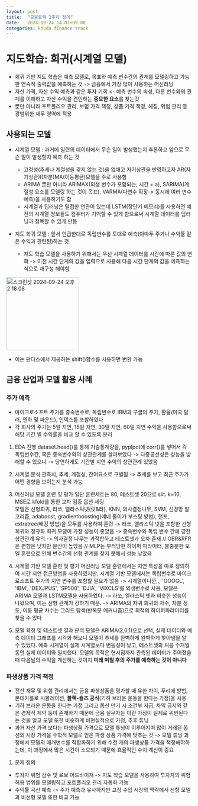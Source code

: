 ```yaml
---
layout: post
title:  "금융트랙 2주차 정리"
date:   2024-09-24 14:01+09:00
categories: khuda finance track
---
```

# 지도학습: 회귀(시계열 모델)
* 회귀 기반 지도 학습은 예측 모델로, 목표와 예측 변수간의 관계를 모델링하고 가능한 연속적 출력값을 예측하는 것 -> 금융에서 가장 많이 사용하는 머신러닝
* 자산 가격, 자산 수익 예측과 같은 투자 기회 <- 예측 변수의 속성, 다른 변수와의 관계를 이해하고 자산 수익을 견인하는 **중요한 요소**를 찾는것
* 뿐만 아니라 포트폴리오 관리, 보험 가격 책정, 상품 가격 책정, 헤징, 위험 관리 등 광범위한 재무 영역에 적용

## 사용되는 모델
* 시계열 모델 : 과거에 일련의 데이터에서 무슨 일이 발생했는지 추론하고 앞으로 무슨 일이 발생할지 예측 하는 것
  * 고정성(추세나 계절성을 갖지 않는 것)을 없애고 자기상관을 반영하고자 AR(자기상관)I(차분)MA(이동평균)모델을 주로 사용함
  * ARIMA 뿐만 아니라 ARIMAX(외생 변수가 포함되는, 시간 + a), SARIMA(계절성 요소를 모델링 하는 것이 목표), VARMA(다변수 확장-> 동시에 여러 변수 예측)을 사용하기도 함
  * 시계열과 딥러닝은 밀접한 연관이 있는데 LSTM(장단기 메모리)를 사용하면 예전의 시계열 정보들도 컴퓨터가 기억할 수 있게 함으로써 시계열 데이터를 딥러닝과 접목할 수 있게 만듬


* 지도 회귀 모델 : 앞서 언급한대로 독립변수를 토대로 예측(아마두 주가나 수익률 같은 수익과 관련된)하는 것
  * 지도 학습 모델을 사용하기 위해서는 우선 시계열 데이터를 시간에 따른 값의 변화 -> 이전 시간 단계의 값을 입력으로 사용해 다음 시간 단계의 값을 예측하는 식으로 재구성 해야함
    
<img width="197" alt="스크린샷 2024-09-24 오후 2 18 08" src="https://github.com/user-attachments/assets/1e656186-5b32-422c-b7fe-b9808b98ee13">

  * 이는 판다스에서 제공하는 shift()함수를 사용하면 변환 가능

## 금융 산업과 모델 활용 사례
### 주가 예측 
* 마이크로소프트 주가를 종속변수로, 독립변수로 IBM과 구글의 주가, 환율(미국 달러, 엔화 및 파운드), 인덱스를 포함하였다
* 각 회사의 주가는 5일 지연, 15일 지연, 30일 지연, 60일 지연 수익을 사용함으로써 해당 기간 별 수익률을 비교 할 수 있도록 분리

1. EDA 진행
   dataset.head()를 통해 기술통계량을, pyplpot에 corr()를 넣어서 각 독립변수간, 혹은 종속변수와의 상관관계를 살펴보았다 -> 다중공선성은 성능을 방해할 수 있으니 -> 당연하게도 기간별 지연 수익의 상관관계 있었음

2. 시계열 분석
    관측치, 추세, 계절성, 잔여요소로 구별됨 -> 추세를 보고 최근 주가가 어떤 경향을 보이는지 분석 가능
   
3. 머신러닝 모델 훈련 및 평가
    일단 훈련세트는 80, 테스트셋 20으로 slit. k=10, MSE로 kfold를 통한 교차 검증 옵션 세팅
    <br>
    모델은 선형회귀, 라쏘, 엘라스틱넷(릿&라), KNN, 의사결정나무, SVM, 신경망 알고리즘, adaboost, gradientboosting(얘네 둘이가 부스팅 방법), 랜포, extratree(배깅 방법)을 모두를 사용하여 훈련
   -> 라쏘, 엘라스틱 넷을 포함한 선형 회귀와 정규화 회귀 모델이 가장 성능이 좋았음 -> 종속변수와 독립 변수 간에 강한 상관관계 유의
   -> 의사결정 나무는 과적합하고 테스트셋과 오차 존재 // GBR&RFR은 편향은 낮지만 분산이 높았음 // MLP는 부적당한 하이퍼 파라미터, 불충분한 모델 훈련으로 인해 변수간의 선형 관계를 찾지 못해서 성능 낮았음

4. 시계열 기반 모델 훈련 및 평가
    머신러닝 모델 훈련에서는 지연 특성을 따로 정의하여 시간 지연 접근방법을 사용하였지만, 시계열 기반 모델에서는 독립변수로 마이크로소프트 주가의 지연 변수를 포함할 필요가 없음 -> 시계열이니깐,,,
   'GOOGL', 'IBM', 'DEXJPUS', 'SP500', 'DJIA', 'VIXCLS'를 외생변수로 사용, 모델은 ARIMA 모델과 LSTM모델을 사용하였다.
   -> 라쏘, 엘라스틱 넷과 비슷한 성능이 나왔으며, 이는 선형 관계가 강하기 때문.
   -> ARIMA의 자귀 회귀의 차수, 차분 정도, 이동 평균 차수는 그리드 탐색(반복문 메커니즘)으로 최적의 하이퍼파라미터를 찾을 수 있다

5. 모델 확정 및 테스트셋 결과 분석
    모델은 ARIMA(2,0,1)으로 선택, 실제 데이터와 예측 데이터 그래프를 시각화 해보니 모델이 추세를 완벽하게 완벽하게 찾아냄을 알 수 있었다. 예측 시계열이 실제 시계열보다 변동성이 낮고, 테스트셋의 처음 수개월동안 실제 데이터와 일치했다.
   모델의 목적은 현시점까지 관측된 데이터가 주어졌을 때 다음날의 수익을 계산하는 것이지 **미래 며칠 후의 주가를 예측하는 것이 아니다**

   
### 파생상품 가격 책정 
* 전산 재무 및 위험 관리에서는 금융 파생상품을 평가할 때 유한 차이, 푸리에 방법, 몬테카를로 시뮬레이션, **블랙-숄즈 공식**(기하 브라운 운동을 한다는 가정)을 사용
* 기하 브라운 운동을 한다는 가정 그리고 옵션 만기 시 조건부 지급, 차익 금지와 같은 경제적 제약 등이 존재하기 때문에 금융 실무자는 이런 가정이 실제로 위반된다는 것을 알고 모델 또한 비슷하게 비현실적으로 가정, 추후 튜닝
* 과거 자산 가격 보다는 파생상품 가격으로 모델 튜닝이 이루어지며 많이 거래된 옵션의 시장 가격을 수학적 모델로 얻은 파생 상품 가격에 맞추는 것
  -> 모델 튜닝 과정에서 모델의 매개변수를 적합화하기 위해 수천 개의 파생상품 가격을 책정해야하는데, 이 과정에서 많은 시간이 소요되기 때문에 효율적인 수치 계산이 중요

1. 문제 정의

  
* 투자자 위험 감수 및 로보 어드바이저 -> 지도 학습 모델을 사용하여 투자자의 위험 허용 범위를 모델링하고 포트폴리오 관리 자동화 가능
* 수익률 곡선 예측 -> 주가 예측과 유사하지만 고정 수입 시장의 맥락에서 선형 모델과 비선형 모델 또한 비교 가능








